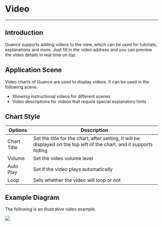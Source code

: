 # Video
---

## Introduction

Guance supports adding videos to the view, which can be used for tutorials, explanations and more. Just fill in the video address and you can preview the video details in real time on top.

## Application Scene

Video charts of Guance are used to display videos. It can be used in the following scene.

- Showing instructional videos for different scenes
- Video descriptions for videos that require special explanatory hints

## Chart Style
| Options | Description |
| --- | --- |
| Chart Title | Set the title for the chart, after setting, it will be displayed on the top left of the chart, and it supports hiding |
| Volume | Set the video volume level |
| Auto Play | Set if the video plays automatically |
| Loop | Sets whether the video will loop or not |

## Example Diagram

The following is an illustrative video example.

![](../img/video.png)

